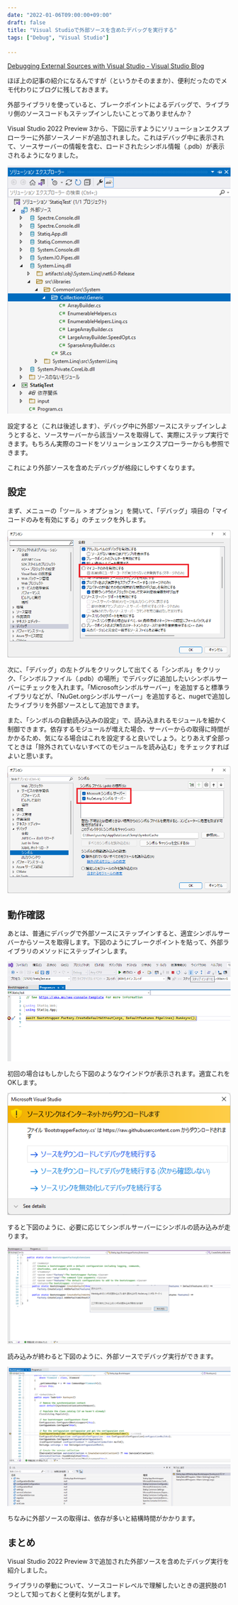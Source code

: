 ```yaml
---
date: "2022-01-06T09:00:00+09:00"
draft: false
title: "Visual Studioで外部ソースを含めたデバッグを実行する"
tags: ["Debug", "Visual Studio"]

---
```


[Debugging External Sources with Visual Studio - Visual Studio Blog](https://devblogs.microsoft.com/visualstudio/debugging-external-sources-with-visual-studio/)

ほぼ上の記事の紹介になるんですが（というかそのままか）、便利だったのでメモ代わりにブログに残しておきます。

外部ライブラリを使っていると、ブレークポイントによるデバッグで、ライブラリ側のソースコードもステップインしたいことってありませんか？

Visual Studio 2022 Preview 3から、下図に示すようにソリューションエクスプローラーに外部ソースノードが追加されました。これはデバッグ中に表示されて、ソースサーバーの情報を含む、ロードされたシンボル情報（.pdb）が表示されるようになりました。

![ソリューションエクスプローラーの外部ソースノードの様子](./01.png)

設定すると（これは後述します）、デバッグ中に外部ソースにステップインしようとすると、ソースサーバーから該当ソースを取得して、実際にステップ実行できます。もちろん実際のコードをソリューションエクスプローラーからも参照できます。

これにより外部ソースを含めたデバッグが格段にしやすくなります。

## 設定

まず、メニューの「ツール > オプション」を開いて、「デバッグ」項目の「マイコードのみを有効にする」のチェックを外します。

![オプション > デバッグ項目](./02.png)

次に、「デバッグ」の左トグルをクリックして出てくる「シンボル」をクリック、「シンボルファイル（.pdb）の場所」でデバッグに追加したいシンボルサーバーにチェックを入れます。「Microsoftシンボルサーバー」を追加すると標準ライブラリなどが、「NuGet.orgシンボルサーバー」を追加すると、nugetで追加したライブラリを外部ソースとして追加できます。

また、「シンボルの自動読み込みの設定」で、読み込まれるモジュールを細かく制御できます。依存するモジュールが増えた場合、サーバーからの取得に時間がかかるため、気になる場合はこれを設定すると良いでしょう。とりあえず全部ってときは「除外されていないすべてのモジュールを読み込む」をチェックすればよいと思います。

![オプション > デバッグ > シンボル項目](./03.png)

## 動作確認

あとは、普通にデバッグで外部ソースにステップインすると、適宜シンボルサーバーからソースを取得します。下図のようにブレークポイントを貼って、外部ライブラリのメソッドにステップインします。

![デバッグ実行](./04.png)

初回の場合はもしかしたら下図のようなウインドウが表示されます。適宜これをOKします。

![外部ソースダウンロードの警告ウインドウ](./05.png)

すると下図のように、必要に応じてシンボルサーバーにシンボルの読み込みが走ります。

![シンボルの読み込み](./06.png)

読み込みが終わると下図のように、外部ソースでデバッグ実行ができます。

![外部ソースのステップ実行](./07.png)

ちなみに外部ソースの取得は、依存が多いと結構時間がかかります。

## まとめ

Visual Studio 2022 Preview 3で追加された外部ソースを含めたデバッグ実行を紹介しました。

ライブラリの挙動について、ソースコードレベルで理解したいときの選択肢の1つとして知っておくと便利な気がします。